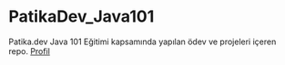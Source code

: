 # PatikaDev_Java101
Patika.dev Java 101 Eğitimi kapsamında yapılan ödev ve projeleri içeren repo.
[Profil](https://app.patika.dev/voidask)
